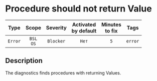 # Procedure should not return Value

| Type | Scope | Severity | Activated<br/>by default | Minutes<br/>to fix | Tags |
| :-: | :-: | :-: | :-: | :-: | :-: |
| `Error` | `BSL`<br/>`OS` | `Blocker` | `Нет` | `5` | `error` |

<!-- Блоки выше заполняются автоматически, не трогать -->
## Description

The diagnostics finds procedures with returning Values.
